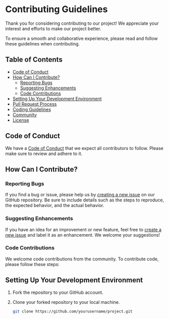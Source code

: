 # Contributing Guidelines

Thank you for considering contributing to our project! We appreciate your interest and efforts to make our project better.

To ensure a smooth and collaborative experience, please read and follow these guidelines when contributing.

## Table of Contents

- [Code of Conduct](#code-of-conduct)
- [How Can I Contribute?](#how-can-i-contribute)
  - [Reporting Bugs](#reporting-bugs)
  - [Suggesting Enhancements](#suggesting-enhancements)
  - [Code Contributions](#code-contributions)
- [Setting Up Your Development Environment](#setting-up-your-development-environment)
- [Pull Request Process](#pull-request-process)
- [Coding Guidelines](#coding-guidelines)
- [Community](#community)
- [License](#license)

## Code of Conduct

We have a [Code of Conduct](CODE_OF_CONDUCT.md) that we expect all contributors to follow. Please make sure to review and adhere to it.

## How Can I Contribute?

### Reporting Bugs

If you find a bug or issue, please help us by [creating a new issue](../../issues) on our GitHub repository. Be sure to include details such as the steps to reproduce, the expected behavior, and the actual behavior.

### Suggesting Enhancements

If you have an idea for an improvement or new feature, feel free to [create a new issue](../../issues) and label it as an enhancement. We welcome your suggestions!

### Code Contributions

We welcome code contributions from the community. To contribute code, please follow these steps:

## Setting Up Your Development Environment

1. Fork the repository to your GitHub account.
2. Clone your forked repository to your local machine.

   ```bash
   git clone https://github.com/yourusername/project.git
